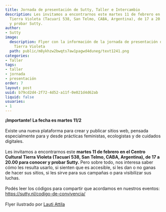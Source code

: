 ```yaml
---
title: Jornada de presentación de Sutty, Taller e Intercambio
description: Les invitamos a encontrarnos este martes 11 de febrero en el Centro Cultural
  Tierra Violeta (Tacuarí 538, San Telmo, CABA, Argentina), de 17 a 20.00 para conocer
  y probar Sutty.
author:
- Sutty
image:
  description: Flyer con la información de la jornada de presentación de Sutty en
    Tierra Violeta
  path: public/m8ykhzw2bwqts7aw1pagwd4duneg/text1241.png
categories:
- Taller
tags:
- taller
- jornada
- presentación
order: 7
layout: post
uuid: b79cd2d4-2f72-4d52-a11f-0e021d4d62ab
liquid: false
usuaries:
- 1
---
```




<div><strong>¡Importante! La fecha es martes 11/2</strong><br><br>Existe una nueva plataforma para crear y publicar sitios web, pensada especialmente para y desde prácticas feministas, ecologistas y de cuidados digitales.<br><br>Les invitamos a encontrarnos este <strong>martes 11 de febrero en el Centro Cultural Tierra Violeta (Tacuarí 538, San Telmo, CABA, Argentina), de 17 a 20.00 para conocer y probar Sutty.</strong> Pero sobre todo, nos interesa saber cómo les resulta usarlo, si sienten que es accesible, si les dan o no ganas de hacer sus sitios, si les sirve para sus campañas o para visibilizar sus luchas.<br><br>Podés leer los códigos para compartir que acordamos en nuestros eventos: <a href="https://sutty.nl/codigo-de-convivencia/">https://sutty.nl/codigo-de-convivencia/</a><br><br>Flyer ilustrado por <a href="https://www.instagram.com/lauti_attila/">Lauti Attila</a></div>